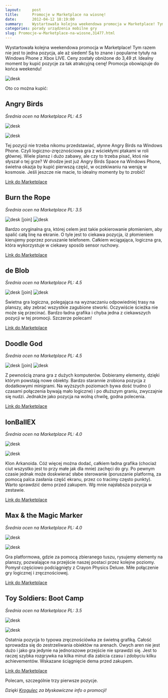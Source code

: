 ```yaml
---
layout:     post
title:      Promocje w Marketplace na wiosnę!
date:       2012-04-12 18:19:00
summary:    Wystartowała kolejna weekendowa promocja w Marketplace! Tym razem nie jest to jedna pozycja, ale aż siedem! Są to znane i popularne tytuły na Windows Phone z Xbox LIVE. Ceny zostały obniżone do 3,49 zł. Idealny moment by kupić pozycje za tak atrakcyjną cenę! Promocja obowiązuje do końca weekendu!Angry Birds, Burn the Rope, de Blob, Doodle God, IonBallEX, Max and the Magic Marker, Toy SoldiersOto c...
categories: porady urządzenia mobilne gry
slug: Promocje-w-Marketplace-na-wiosne,31477.html
---
```




Wystartowała kolejna weekendowa promocja w Marketplace! Tym razem nie jest to jedna pozycja, ale aż siedem! Są to znane i popularne tytuły na Windows Phone z Xbox LIVE. Ceny zostały obniżone do 3,49 zł. Idealny moment by kupić pozycje za tak atrakcyjną cenę! Promocja obowiązuje do końca weekendu!


![desk](https://raw.githubusercontent.com/djfoxer/djfoxer.github.io/master/_img/2012-4-12-_140_/g_-_608x405_-_-_31477x20120412172320_0.jpg)


Oto co można kupić:


## Angry Birds

 *Średnia ocen na Marketplace PL: 4.5* 


![desk](https://raw.githubusercontent.com/djfoxer/djfoxer.github.io/master/_img/2012-4-12-_140_/g_-_608x405_-_-_31477x20120412180548_0.png)



![desk](https://raw.githubusercontent.com/djfoxer/djfoxer.github.io/master/_img/2012-4-12-_140_/g_-_608x405_-_-_31477x20120412180559_0.png)


Tej pozycji nie trzeba nikomu przedstawiać, słynne Angry Birds na Windows Phone. Czyli logiczno-zręcznościowa gra z wściekłymi ptakami w roli głównej. Wiele plansz i dużo zabawy, ale czy to trzeba pisać, ktoś nie słyszał o tej grze? W drodze jest już Angry Birds Space na Windows Phone, świetna okazja by kupić pierwszą część, w oczekiwaniu na wersję w kosmosie. Jeśli jeszcze nie macie, to idealny momenty by to zrobić!

[Link do Marketplace](http://www.windowsphone.com/pl-PL/apps/e4571a02-0b87-e011-986b-78e7d1fa76f8)


## Burn the Rope

 *Średnia ocen na Marketplace PL: 3.5* 


![desk](https://raw.githubusercontent.com/djfoxer/djfoxer.github.io/master/_img/2012-4-12-_140_/g_-_288x192_-_-_31477x20120412180611_0.png)
[join]
![desk](https://raw.githubusercontent.com/djfoxer/djfoxer.github.io/master/_img/2012-4-12-_140_/g_-_288x192_-_-_31477x20120412180624_0.png)


Bardzo oryginalna gra, której celem jest takie pokierowanie płomieniem, aby spalić całą linę na ekranie. O tyle jest to ciekawa pozycja, iż płomieniem kierujemy poprzez poruszanie telefonem. Całkiem wciągająca, logiczna gra, która wykorzystuje w ciekawy sposób sensor ruchowy. 

[Link do Marketplace](http://www.windowsphone.com/pl-PL/apps/1ac5bf25-73f2-497d-a6d2-5c0f6452f7ff)



## de Blob

 *Średnia ocen na Marketplace PL: 4.5* 



![desk](https://raw.githubusercontent.com/djfoxer/djfoxer.github.io/master/_img/2012-4-12-_140_/g_-_288x192_-_-_31477x20120412180634_0.png)
[join]
![desk](https://raw.githubusercontent.com/djfoxer/djfoxer.github.io/master/_img/2012-4-12-_140_/g_-_288x192_-_-_31477x20120412180643_0.png)


Świetna gra logiczna, polegająca na wyznaczaniu odpowiedniej trasy na planszy, aby zebrać wszystkie zagubione stworki. Oczywiście ścieżka nie może się przecinać. Bardzo ładna grafika i chyba jedna z ciekawszych pozycji w tej promocji. Szczerze polecam!

[Link do Marketplace](http://www.windowsphone.com/pl-PL/apps/bff78ccb-a9d9-df11-a844-00237de2db9e)


## Doodle God

 *Średnia ocen na Marketplace PL: 4.5* 


![desk](https://raw.githubusercontent.com/djfoxer/djfoxer.github.io/master/_img/2012-4-12-_140_/g_-_288x192_-_-_31477x20120412180655_0.png)
[join]
![desk](https://raw.githubusercontent.com/djfoxer/djfoxer.github.io/master/_img/2012-4-12-_140_/g_-_288x192_-_-_31477x20120412180714_0.png)


Z pewnością znana gra z dużych komputerów. Dobieramy elementy, dzięki którym powstają nowe obiekty. Bardzo starannie zrobiona pozycja z dodatkowymi minigrami. Na wyższych poziomach bywa dość trudno (i czasami połączenia bywają mało logiczne) i po dłuższym graniu, zwyczajnie się nudzi. Jednakże jako pozycja na wolną chwilę, godna polecenia.

[Link do Marketplace](http://www.windowsphone.com/pl-PL/apps/34e0f2e7-7bc7-41c0-9431-399e7ceddd2f)


## IonBallEX

 *Średnia ocen na Marketplace PL: 4.0* 


![desk](https://raw.githubusercontent.com/djfoxer/djfoxer.github.io/master/_img/2012-4-12-_140_/g_-_608x405_-_-_31477x20120412180723_0.png)



![desk](https://raw.githubusercontent.com/djfoxer/djfoxer.github.io/master/_img/2012-4-12-_140_/g_-_608x405_-_-_31477x20120412180737_0.png)


Klon Arkanoida. Cóż więcej można dodać, całkiem ładna grafika (chociaż ciut wszystko jest to przy małe jak dla mnie) zachęci do gry. Po pewnym czasie jednak może doskwierać słabe sterowanie (poruszanie platformą, za pomocą palca zasłania część ekranu, przez co tracimy często punkty). Warto sprawdzić demo przed zakupem. Wg mnie najsłabsza pozycja w zestawie.

[Link do Marketplace](http://www.windowsphone.com/pl-PL/apps/3985dd4b-8e05-4e2d-8f88-d7d9e4e69721)


## Max & the Magic Marker

 *Średnia ocen na Marketplace PL: 4.0* 


![desk](https://raw.githubusercontent.com/djfoxer/djfoxer.github.io/master/_img/2012-4-12-_140_/g_-_608x405_-_-_31477x20120412180746_0.png)



![desk](https://raw.githubusercontent.com/djfoxer/djfoxer.github.io/master/_img/2012-4-12-_140_/g_-_608x405_-_-_31477x20120412180753_0.png)


Gra platformowa, gdzie za pomocą zbieranego tuszu, rysujemy elementy na planszy, pozwalające na przejście naszej postaci przez kolejne poziomy. Pomysł częściowo podciągnięty z Crayon Physics Deluxe. Miłe połączenie gry logicznej i zręcznościowej. 

[Link do Marketplace](http://www.windowsphone.com/pl-PL/apps/2fd3f1f0-9fd8-df11-a844-00237de2db9e)


## Toy Soldiers: Boot Camp

 *Średnia ocen na Marketplace PL: 3.5* 


![desk](https://raw.githubusercontent.com/djfoxer/djfoxer.github.io/master/_img/2012-4-12-_140_/g_-_608x405_-_-_31477x20120412180804_0.png)



![desk](https://raw.githubusercontent.com/djfoxer/djfoxer.github.io/master/_img/2012-4-12-_140_/g_-_608x405_-_-_31477x20120412180813_0.png)


Ostatnia pozycja to typowa zręcznościówka ze świetną grafiką. Całość sprowadza się do zestrzeliwania obiektów na arenach. Owych aren nie jest dużo i jako gra jedynie na jednorazowe przejście nie sprawdzi się. Jest to raczej szybka rozgrywka na kilka minut dla zabicia czasu i zdobyciu kilku achievementów. Wskazane ściągnięcie dema przed zakupem.

[Link do Marketplace](http://www.windowsphone.com/pl-PL/apps/1afd7845-f4ad-4bd8-b763-119a88a62d73)

Polecam, szczególnie trzy pierwsze pozycje. 

 *Dzięki [Krogulec](http://www.dobreprogramy.pl/Krogulec) za błyskawiczne info o promocji!* 